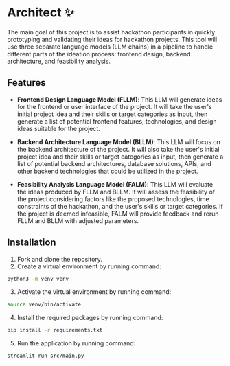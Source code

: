 # Architect :sparkles:
The main goal of this project is to assist hackathon participants in quickly prototyping and validating their ideas for hackathon projects. This tool will use three separate language models (LLM chains) in a pipeline to handle different parts of the ideation process: frontend design, backend architecture, and feasibility analysis.

## Features
- **Frontend Design Language Model (FLLM)**: This LLM will generate ideas for the frontend or user interface of the project. It will take the user's initial project idea and their skills or target categories as input, then generate a list of potential frontend features, technologies, and design ideas suitable for the project.

- **Backend Architecture Language Model (BLLM)**: This LLM will focus on the backend architecture of the project. It will also take the user's initial project idea and their skills or target categories as input, then generate a list of potential backend architectures, database solutions, APIs, and other backend technologies that could be utilized in the project.

- **Feasibility Analysis Language Model (FALM)**: This LLM will evaluate the ideas produced by FLLM and BLLM. It will assess the feasibility of the project considering factors like the proposed technologies, time constraints of the hackathon, and the user's skills or target categories. If the project is deemed infeasible, FALM will provide feedback and rerun FLLM and BLLM with adjusted parameters.

## Installation
1. Fork and clone the repository.
2. Create a virtual environment by running command:
```bash
python3 -m venv venv
```
3. Activate the virtual environment by running command:
```bash
source venv/bin/activate
```
4. Install the required packages by running command:
```bash
pip install -r requirements.txt
```
5. Run the application by running command:
```bash
streamlit run src/main.py
```
